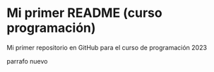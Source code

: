 # Mi primer README (curso programación)
Mi primer repositorio en GitHub para el curso de programación 2023

parrafo nuevo
